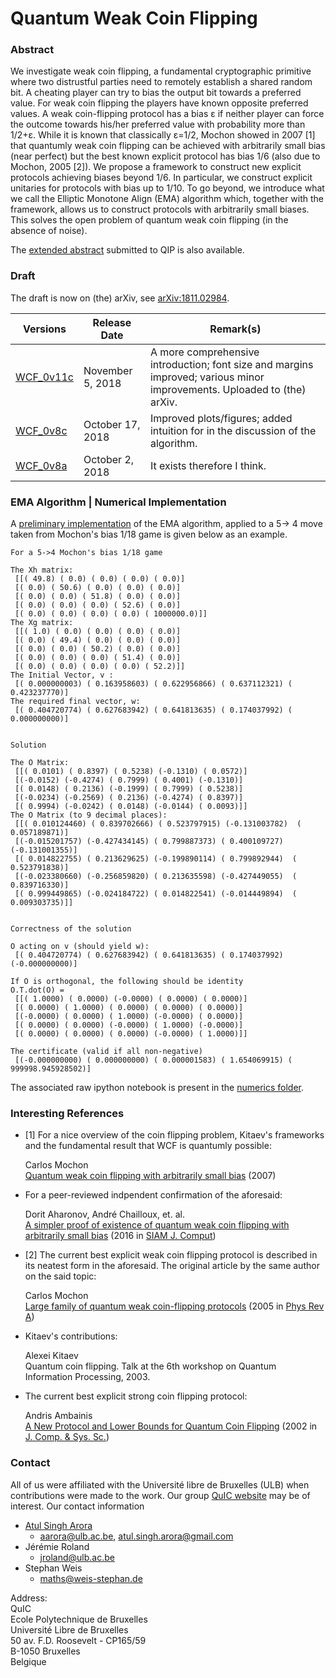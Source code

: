 # Quantum Weak Coin Flipping

### Abstract

We investigate weak coin flipping, a fundamental cryptographic primitive where two distrustful parties need to remotely establish a shared random bit. A cheating player can try to bias the output bit towards a preferred value. For weak coin flipping the players have known opposite preferred values. A weak coin-flipping protocol has a bias ε if neither player can force the outcome towards his/her preferred value with probability more than 1/2+ε. While it is known that classically ε=1/2, Mochon showed in 2007 [1] that quantumly weak coin flipping can be achieved with arbitrarily small bias (near perfect) but the best known explicit protocol has bias 1/6 (also due to Mochon, 2005 [2]). We propose a framework to construct new explicit protocols achieving biases beyond 1/6. In particular, we construct explicit unitaries for protocols with bias up to 1/10. To go beyond, we introduce what we call the Elliptic Monotone Align (EMA) algorithm which, together with the framework, allows us to construct protocols with arbitrarily small biases. This solves the open problem of quantum weak coin flipping (in the absence of noise).

The [extended abstract](./QIP_2019_abstract_WCF_1v1.pdf) submitted to QIP is also available.



### Draft

The draft is now on (the) arXiv, see [arXiv:1811.02984](http://arxiv.org/abs/1811.02984).

| Versions                     | Release Date     | Remark(s)                                                    |
| ---------------------------- | ---------------- | ------------------------------------------------------------ |
| [WCF_0v11c](./WCF_0v11c.pdf) | November 5, 2018 | A more comprehensive introduction; font size and margins improved; various minor improvements. Uploaded to (the) arXiv. |
| [WCF_0v8c](./WCF_0v8c.pdf)   | October 17, 2018 | Improved plots/figures; added intuition for in the discussion of the algorithm. |
| [WCF_0v8a](./WCF_0v8a.pdf)   | October 2, 2018  | It exists therefore I think.                                 |



### EMA Algorithm | Numerical Implementation

A [preliminary implementation](https://mybinder.org/v2/gh/AtulSinghArora/QR/master?filepath=WCF/numerics/EMA_demo.ipynb) of the EMA algorithm, applied to a 5&rarr; 4 move taken from Mochon's bias 1/18 game is given below as an example.

```
For a 5->4 Mochon's bias 1/18 game

The Xh matrix: 
 [[( 49.8) ( 0.0) ( 0.0) ( 0.0) ( 0.0)]
 [( 0.0) ( 50.6) ( 0.0) ( 0.0) ( 0.0)]
 [( 0.0) ( 0.0) ( 51.8) ( 0.0) ( 0.0)]
 [( 0.0) ( 0.0) ( 0.0) ( 52.6) ( 0.0)]
 [( 0.0) ( 0.0) ( 0.0) ( 0.0) ( 1000000.0)]]
The Xg matrix: 
 [[( 1.0) ( 0.0) ( 0.0) ( 0.0) ( 0.0)]
 [( 0.0) ( 49.4) ( 0.0) ( 0.0) ( 0.0)]
 [( 0.0) ( 0.0) ( 50.2) ( 0.0) ( 0.0)]
 [( 0.0) ( 0.0) ( 0.0) ( 51.4) ( 0.0)]
 [( 0.0) ( 0.0) ( 0.0) ( 0.0) ( 52.2)]]
The Initial Vector, v :
 [( 0.000000003) ( 0.163958603) ( 0.622956866) ( 0.637112321) ( 0.423237770)]
The required final vector, w:
 [( 0.404720774) ( 0.627683942) ( 0.641813635) ( 0.174037992) ( 0.000000000)]


Solution

The O Matrix:
 [[( 0.0101) ( 0.8397) ( 0.5238) (-0.1310) ( 0.0572)]
 [(-0.0152) (-0.4274) ( 0.7999) ( 0.4001) (-0.1310)]
 [( 0.0148) ( 0.2136) (-0.1999) ( 0.7999) ( 0.5238)]
 [(-0.0234) (-0.2569) ( 0.2136) (-0.4274) ( 0.8397)]
 [( 0.9994) (-0.0242) ( 0.0148) (-0.0144) ( 0.0093)]]
The O Matrix (to 9 decimal places):
 [[( 0.010124460) ( 0.839702666) ( 0.523797915) (-0.131003782)  ( 0.057189871)]
 [(-0.015201757) (-0.427434145) ( 0.799887373) ( 0.400109727)  (-0.131001355)]
 [( 0.014822755) ( 0.213629625) (-0.199890114) ( 0.799892944)  ( 0.523791838)]
 [(-0.023380660) (-0.256859820) ( 0.213635598) (-0.427449055)  ( 0.839716330)]
 [( 0.999449865) (-0.024184722) ( 0.014822541) (-0.014449894)  ( 0.009303735)]]


Correctness of the solution

O acting on v (should yield w):
 [( 0.404720774) ( 0.627683942) ( 0.641813635) ( 0.174037992) (-0.000000000)]

If O is orthogonal, the following should be identity
O.T.dot(O) =
 [[( 1.0000) ( 0.0000) (-0.0000) ( 0.0000) ( 0.0000)]
 [( 0.0000) ( 1.0000) ( 0.0000) ( 0.0000) ( 0.0000)]
 [(-0.0000) ( 0.0000) ( 1.0000) (-0.0000) ( 0.0000)]
 [( 0.0000) ( 0.0000) (-0.0000) ( 1.0000) (-0.0000)]
 [( 0.0000) ( 0.0000) ( 0.0000) (-0.0000) ( 1.0000)]]
 
The certificate (valid if all non-negative)
 [(-0.000000000) ( 0.000000000) ( 0.000001583) ( 1.654069915) ( 999998.945928502)]
```

The associated raw ipython notebook is present in the [numerics folder](./numerics/).



### Interesting References

* [1] For a nice overview of the coin flipping problem, Kitaev's frameworks and the fundamental result that WCF is quantumly possible:


  Carlos Mochon  
  [Quantum weak coin flipping with arbitrarily small bias](https://arxiv.org/abs/0711.4114) (2007)

* For a peer-reviewed indpendent confirmation of the aforesaid:


  Dorit Aharonov, André Chailloux, et. al.  
  [A simpler proof of existence of quantum weak coin flipping with arbitrarily small bias](https://arxiv.org/abs/1402.7166) (2016 in [SIAM J. Comput](https://doi.org/10.1137/14096387X))

* [2] The current best explicit weak coin flipping protocol is described in its neatest form in the aforesaid. The original article by the same author on the said topic:  


  Carlos Mochon  
  [Large family of quantum weak coin-flipping protocols](https://arxiv.org/abs/quant-ph/0502068) (2005 in [Phys Rev A](https://journals.aps.org/pra/abstract/10.1103/PhysRevA.72.022341))

* Kitaev's contributions:  


  Alexei Kitaev  
  Quantum coin flipping. Talk at the 6th workshop on Quantum Information Processing, 2003.

* The current best explicit strong coin flipping protocol:  


  Andris Ambainis  
  [A New Protocol and Lower Bounds for Quantum Coin Flipping](https://arxiv.org/abs/quant-ph/0204022) (2002 in [J. Comp. & Sys. Sc.](https://www.sciencedirect.com/science/article/pii/S0022000003001417))

### Contact
All of us were affiliated with the Université libre de Bruxelles (ULB) when contributions were made to the work. Our group [QuIC website](http://quic.ulb.ac.be) may be of interest. Our contact information
- [Atul Singh Arora](https://atulsingharora.github.io) 
	- aarora@ulb.ac.be, atul.singh.arora@gmail.com
- Jérémie Roland
	- jroland@ulb.ac.be
- Stephan Weis
	- maths@weis-stephan.de



Address:  
QuIC  
Ecole Polytechnique de Bruxelles  
Université Libre de Bruxelles  
50 av. F.D. Roosevelt - CP165/59  
B-1050 Bruxelles  
Belgique  